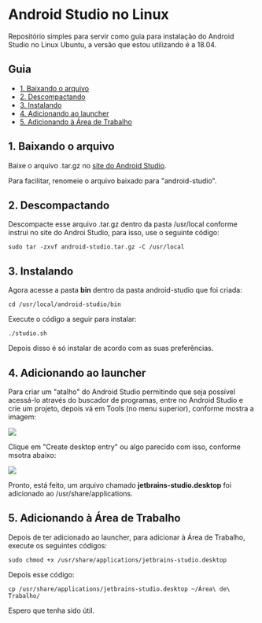 # Android Studio no Linux
Repositório simples para servir como guia para instalação do Android Studio no Linux Ubuntu, a versão que estou utilizando é a 18.04.  
  
## Guia
* [1. Baixando o arquivo](#1-baixando-o-arquivo)
* [2. Descompactando](#2-descompactando)
* [3. Instalando](#3-instalando)
* [4. Adicionando ao launcher](#4-adicionando-ao-launcher)
* [5. Adicionando à Área de Trabalho](#5-adicionando-à-área-de-trabalho)
  
## 1. Baixando o arquivo
Baixe o arquivo .tar.gz no [site do Android Studio](https://developer.android.com/studio).  
  
Para facilitar, renomeie o arquivo baixado para "android-studio".  
  
## 2. Descompactando
Descompacte esse arquivo .tar.gz dentro da pasta /usr/local conforme instrui no site do Androi Studio, para isso, use o seguinte código:  
  
```sudo tar -zxvf android-studio.tar.gz -C /usr/local```  
  
## 3. Instalando
Agora acesse a pasta **bin** dentro da pasta android-studio que foi criada:  
  
```cd /usr/local/android-studio/bin```  
  
Execute o código a seguir para instalar:  
  
```./studio.sh```  
  
Depois disso é só instalar de acordo com as suas preferências.  
  
## 4. Adicionando ao launcher
Para criar um "atalho" do Android Studio permitindo que seja possível acessá-lo através do buscador de programas, entre no Android Studio e crie um projeto, depois vá em Tools (no menu superior), conforme mostra a imagem:  
  
<img src="img1.png" />  
  
Clique em "Create desktop entry" ou algo parecido com isso, conforme msotra abaixo:  
  
<img src="img2.png" />  
  
Pronto, está feito, um arquivo chamado **jetbrains-studio.desktop** foi adicionado ao /usr/share/applications.
  
## 5. Adicionando à Área de Trabalho
Depois de ter adicionado ao launcher, para adicionar à Área de Trabalho, execute os seguintes códigos:  
  
```sudo chmod +x /usr/share/applications/jetbrains-studio.desktop```  
  
Depois esse código:  
  
```cp /usr/share/applications/jetbrains-studio.desktop ~/Área\ de\ Trabalho/```  
  
Espero que tenha sido útil.
